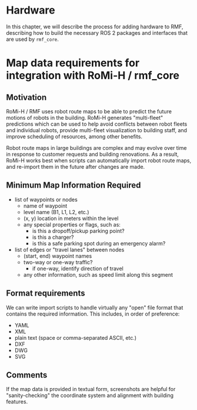 # Hardware

In this chapter, we will describe the process for adding hardware to RMF,
describing how to build the necessary ROS 2 packages and interfaces that
are used by `rmf_core`.

# Map data requirements for integration with RoMi-H / rmf_core

## Motivation
RoMi-H / RMF uses robot route maps to be able to predict the future motions of robots in the building. RoMi-H generates "multi-fleet" predictions which can be used to help avoid conflicts between robot fleets and individual robots, provide multi-fleet visualization to building staff, and improve scheduling of resources, among other benefits.

Robot route maps in large buildings are complex and may evolve over time in response to customer requests and building renovations. As a result, RoMi-H works best when scripts can automatically import robot route maps, and re-import them in the future after changes are made.

## Minimum Map Information Required
- list of waypoints or nodes
  - name of waypoint
  - level name (B1, L1, L2, etc.)
  - (x, y) location in meters within the level
  - any special properties or flags, such as:
    - is this a dropoff/pickup parking point?
    - is this a charger?
    - is this a safe parking spot during an emergency alarm?
- list of edges or "travel lanes" between nodes
  - (start, end) waypoint names
  - two-way or one-way traffic?
    - if one-way, identify direction of travel
  - any other information, such as speed limit along this segment

## Format requirements
We can write import scripts to handle virtually any "open" file format that contains the required information. This includes, in order of preference:
  - YAML
  - XML
  - plain text (space or comma-separated ASCII, etc.)
  - DXF
  - DWG
  - SVG

## Comments
If the map data is provided in textual form, screenshots are helpful for "sanity-checking" the coordinate system and alignment with building features.
